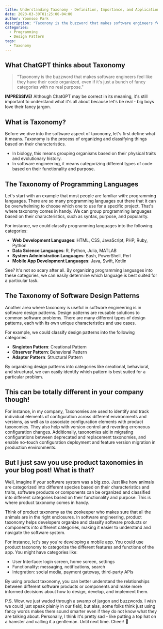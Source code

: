 ```yaml
---
title: Understanding Taxonomy - Definition, Importance, and Applications
date: 2023-03-30T01:25:00-04:00
author: Yoonsoo Park
description: "Taxonomy is the buzzword that makes software engineers feel like they have their code organized."
categories:
  - Programming
  - Design Pattern
tags:
  - Taxonomy
---
```


## What ChatGPT thinks about Taxonomy

> "Taxonomy is the buzzword that makes software engineers feel like they have their code organized, even if it's just a bunch of fancy categories with no real purpose."

**IMPRESSIVE!**
Although ChatGPT may be correct in its meaning, it's still important to understand what it's all about because let's be real - big boys love their fancy jargon.

## What is Taxonomy?

Before we dive into the software aspect of taxonomy, let's first define what it means.
Taxonomy is the process of organizing and classifying things based on their characteristics.

- In biology, this means grouping organisms based on their physical traits and evolutionary history.
- In software engineering, it means categorizing different types of code based on their functionality and purpose.

## The Taxonomy of Programming Languages

Let's start with an example that most people are familiar with: programming languages. There are so many programming languages out there that it can be overwhelming to choose which one to use for a specific project. That's where taxonomy comes in handy. We can group programming languages based on their characteristics, such as syntax, purpose, and popularity.

For instance, we could classify programming languages into the following categories:

- **Web Development Languages**: HTML, CSS, JavaScript, PHP, Ruby, Python
- **Data Science Languages**: R, Python, Julia, MATLAB
- **System Administration Languages**: Bash, PowerShell, Perl
- **Mobile App Development Languages**: Java, Swift, Kotlin

See? It's not so scary after all. By organizing programming languages into these categories, we can easily determine which language is best suited for a particular task.

## The Taxonomy of Software Design Patterns

Another area where taxonomy is useful in software engineering is in software design patterns. Design patterns are reusable solutions to common software problems. There are many different types of design patterns, each with its own unique characteristics and use cases.

For example, we could classify design patterns into the following categories:

- **Singleton Pattern**: Creational Pattern
- **Observer Pattern**: Behavioral Pattern
- **Adapter Pattern**: Structural Pattern

By organizing design patterns into categories like creational, behavioral, and structural, we can easily identify which pattern is best suited for a particular problem.

## This can be totally different in your company though!

For instance, in my company, Taxonomies are used to identify and track individual elements of configuration across different environments and versions, as well as to associate configuration elements with product taxonomies. They also help with version control and reverting erroneous configuration changes. Additionally, taxonomies aid in migrating configurations between deprecated and replacement taxonomies, and enable no-touch configuration deployment and feature version migration in production environments.

## But I just saw you use product taxonomies in your blog post! What is that?

Well, imagine if your software system was a big zoo.
Just like how animals are categorized into different species based on their characteristics and traits, software products or components can be organized and classified into different categories based on their functionality and purpose. This is where product taxonomy comes in handy.

Think of product taxonomy as the zookeeper who makes sure that all the animals are in the right enclosures.
In software engineering, product taxonomy helps developers organize and classify software products or components into different categories, making it easier to understand and navigate the software system.

For instance, let's say you're developing a mobile app. You could use product taxonomy to categorize the different features and functions of the app. You might have categories like:

- User Interface: login screen, home screen, settings
- Functionality: messaging, notifications, search
- Integration: social media, payment gateway, third-party APIs

By using product taxonomy, you can better understand the relationships between different software products or components and make more informed decisions about how to design, develop, and implement them.

P.S. Wow, we just waded through a swamp of jargon and buzzwords. I wish we could just speak plainly in our field, but alas, some folks think just using fancy words makes them sound smarter even if they do not know what they are talking about. Personally, I think it's pretty sad - like putting a top hat on a hamster and calling it a gentleman. Until next time. Cheer! 🍺
